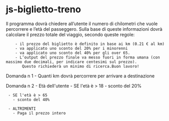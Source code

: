 # js-biglietto-treno

  <!-- Consegna esercizio -->

Il programma dovrà chiedere all’utente il numero di chilometri che vuole percorrere e l’età del passeggero. Sulla base di queste informazioni dovrà calcolare il prezzo totale del viaggio, secondo queste regole:

        - il prezzo del biglietto è definito in base ai km (0.21 € al km)
        - va applicato uno sconto del 20% per i minorenni
        - va applicato uno sconto del 40% per gli over 65.
        - L’output del prezzo finale va messo fuori in forma umana (con massimo due decimali, per indicare centesimi sul prezzo). 
           Questo richiederà un minimo di ricerca.Buon lavoro!


  <!-- analisi della consegna -->

  Domanda n 1 - Quanti km dovrà percorrere per arrivare a destinazione

  Domanda n 2 - Età dell'utente
     - SE l'età è > 18
        - sconto del 20%

     - SE l'età è > 65
       - sconto del 40%

     - ALTRIMENTI
       - Paga il prezzo intero


